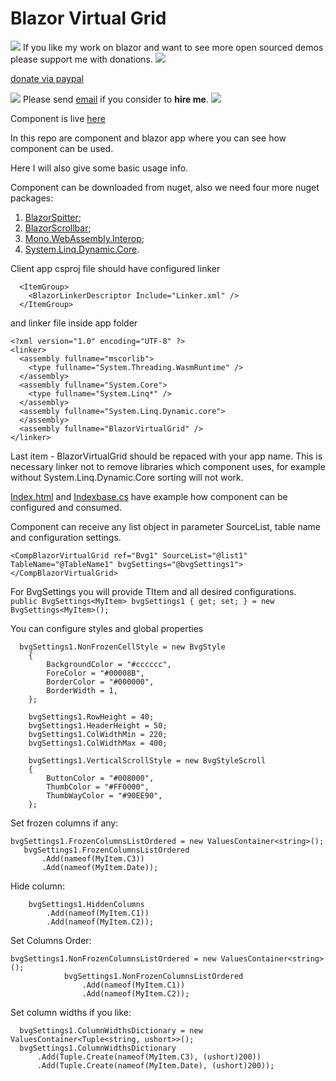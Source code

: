 # Blazor Virtual Grid

![](https://placehold.it/15/4747d1/000000?text=+) 
If you like my work on blazor and want to see more open sourced demos please support me with donations.
![](https://placehold.it/15/4747d1/000000?text=+) 

[donate via paypal](https://www.paypal.me/VakhtangiAbashidze/50)


![](https://placehold.it/15/00e600/000000?text=+) 
Please send [email](VakhtangiAbashidze@gmail.com) if you consider to **hire me**.
![](https://placehold.it/15/00e600/000000?text=+) 


Component is live [here](https://lupblazorvirtualgrid.z13.web.core.windows.net)

In this repo are component and blazor app where you can see how component can be used.

Here I will also give some basic usage info.

Component can be downloaded from nuget, also we need four more nuget packages:
1. [BlazorSpitter](https://www.nuget.org/packages/BlazorSplitterComponent/);
2. [BlazorScrollbar](https://www.nuget.org/packages/BlazorScrollbarComponent/);
3. [Mono.WebAssembly.Interop](https://www.nuget.org/packages/Mono.WebAssembly.Interop);
4. [System.Linq.Dynamic.Core](https://www.nuget.org/packages/System.Linq.Dynamic.Core/).

Client app csproj file should have configured linker
```
  <ItemGroup>
    <BlazorLinkerDescriptor Include="Linker.xml" />
  </ItemGroup>
```
and linker file inside app folder
```
<?xml version="1.0" encoding="UTF-8" ?>
<linker>
  <assembly fullname="mscorlib">
    <type fullname="System.Threading.WasmRuntime" />
  </assembly>
  <assembly fullname="System.Core">
    <type fullname="System.Linq*" />
  </assembly>
  <assembly fullname="System.Linq.Dynamic.core">
  </assembly>
  <assembly fullname="BlazorVirtualGrid" />
</linker>
```
Last item - BlazorVirtualGrid should be repaced with your app name.
This is necessary linker not to remove libraries which component uses, for example without System.Linq.Dynamic.Core sorting will not work.

[Index.html](https://github.com/Lupusa87/BlazorVirtualGrid/blob/master/BlazorVirtualGrid/Pages/Index.cshtml) and [Indexbase.cs](https://github.com/Lupusa87/BlazorVirtualGrid/blob/master/BlazorVirtualGrid/Pages/IndexBase.cs) have example how component can be configured and consumed.

Component can receive any list object in parameter SourceList, table name and configuration settings.

`<CompBlazorVirtualGrid ref="Bvg1" SourceList="@list1" TableName="@TableName1" bvgSettings="@bvgSettings1"></CompBlazorVirtualGrid>`

For BvgSettings you will provide TItem and all desired configurations.
`public BvgSettings<MyItem> bvgSettings1 { get; set; } = new BvgSettings<MyItem>();`

You can configure styles and global properties

```
  bvgSettings1.NonFrozenCellStyle = new BvgStyle
    {
        BackgroundColor = "#cccccc",
        ForeColor = "#00008B",
        BorderColor = "#000000",
        BorderWidth = 1,
    };

    bvgSettings1.RowHeight = 40;
    bvgSettings1.HeaderHeight = 50;
    bvgSettings1.ColWidthMin = 220;
    bvgSettings1.ColWidthMax = 400;

    bvgSettings1.VerticalScrollStyle = new BvgStyleScroll
    {
        ButtonColor = "#008000",
        ThumbColor = "#FF0000",
        ThumbWayColor = "#90EE90",
    };
```

Set frozen columns if any:
 ```
bvgSettings1.FrozenColumnsListOrdered = new ValuesContainer<string>();
    bvgSettings1.FrozenColumnsListOrdered
        .Add(nameof(MyItem.C3))
        .Add(nameof(MyItem.Date));
```

Hide column:
```
    bvgSettings1.HiddenColumns
        .Add(nameof(MyItem.C1))
        .Add(nameof(MyItem.C2));
```

Set Columns Order:
```
bvgSettings1.NonFrozenColumnsListOrdered = new ValuesContainer<string>();
            bvgSettings1.NonFrozenColumnsListOrdered
                .Add(nameof(MyItem.C1))
                .Add(nameof(MyItem.C2));
```

Set column widths if you like:
```
  bvgSettings1.ColumnWidthsDictionary = new ValuesContainer<Tuple<string, ushort>>();
  bvgSettings1.ColumnWidthsDictionary
      .Add(Tuple.Create(nameof(MyItem.C3), (ushort)200))
      .Add(Tuple.Create(nameof(MyItem.Date), (ushort)200));
```




          


